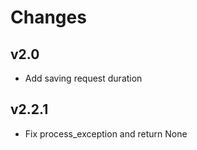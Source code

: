 # Changes

## v2.0
* Add saving request duration

## v2.2.1
* Fix process_exception and return None 